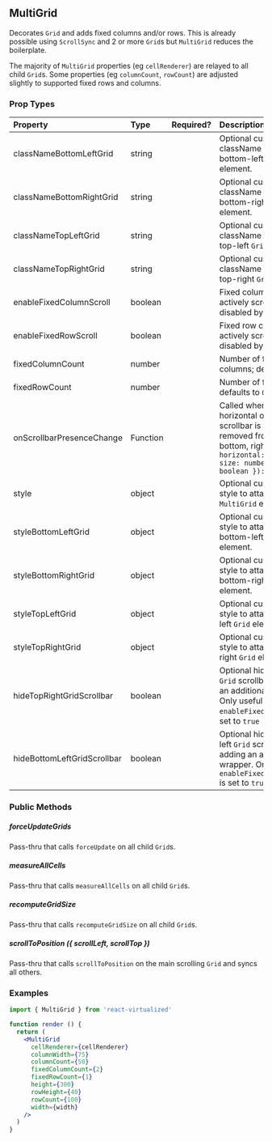 MultiGrid
---------------

Decorates `Grid` and adds fixed columns and/or rows.
This is already possible using `ScrollSync` and 2 or more `Grid`s but `MultiGrid` reduces the boilerplate.

The majority of `MultiGrid` properties (eg `cellRenderer`) are relayed to all child `Grid`s.
Some properties (eg `columnCount`, `rowCount`) are adjusted slightly to supported fixed rows and columns.

### Prop Types
| Property | Type | Required? | Description |
|:---|:---|:---:|:---|
| classNameBottomLeftGrid | string |  | Optional custom className to attach to bottom-left `Grid` element. |
| classNameBottomRightGrid | string |  | Optional custom className to attach to bottom-right `Grid` element. |
| classNameTopLeftGrid | string |  | Optional custom className to attach to top-left `Grid` element. |
| classNameTopRightGrid | string |  | Optional custom className to attach to top-right `Grid` element. |
| enableFixedColumnScroll | boolean |  | Fixed column can be actively scrolled; disabled by default |
| enableFixedRowScroll | boolean |  | Fixed row can be actively scrolled; disabled by default |
| fixedColumnCount | number |  | Number of fixed columns; defaults to `0` |
| fixedRowCount | number |  | Number of fixed rows; defaults to `0` |
| onScrollbarPresenceChange | Function |  | Called whenever a horizontal or vertical scrollbar is added or removed from the bottom, right `Grid`.: `({ horizontal: boolean, size: number, vertical: boolean }): void` |
| style | object |  | Optional custom inline style to attach to root `MultiGrid` element. |
| styleBottomLeftGrid | object |  | Optional custom inline style to attach to bottom-left `Grid` element. |
| styleBottomRightGrid | object |  | Optional custom inline style to attach to bottom-right `Grid` element. |
| styleTopLeftGrid | object |  | Optional custom inline style to attach to top-left `Grid` element. |
| styleTopRightGrid | object |  | Optional custom inline style to attach to top-right `Grid` element. |
| hideTopRightGridScrollbar | boolean |  | Optional hides top-right `Grid` scrollbar by adding an additional wrapper. Only useful if `enableFixedRowScroll` is set to `true` |
| hideBottomLeftGridScrollbar | boolean |  | Optional hides bottom-left `Grid` scrollbar by adding an additional wrapper. Only useful if `enableFixedColumnScroll` is set to `true` |

### Public Methods

##### forceUpdateGrids

Pass-thru that calls `forceUpdate` on all child `Grid`s.

##### measureAllCells

Pass-thru that calls `measureAllCells` on all child `Grid`s.

##### recomputeGridSize

Pass-thru that calls `recomputeGridSize` on all child `Grid`s.

##### scrollToPosition ({ scrollLeft, scrollTop })

Pass-thru that calls `scrollToPosition` on the main scrolling `Grid` and syncs all others.

### Examples

```jsx
import { MultiGrid } from 'react-virtualized'

function render () {
  return (
    <MultiGrid
      cellRenderer={cellRenderer}
      columnWidth={75}
      columnCount={50}
      fixedColumnCount={2}
      fixedRowCount={1}
      height={300}
      rowHeight={40}
      rowCount={100}
      width={width}
    />
  )
}
```
